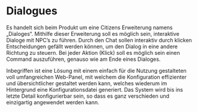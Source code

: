 # Dialogues

Es handelt sich beim Produkt um eine Citizens Erweiterung namens „Dialoges“. 
Mithilfe dieser Erweiterung soll es möglich sein, interaktive Dialoge mit NPC’s zu führen.
Durch den Chat sollen interaktiv durch klicken Entscheidungen gefällt werden können, um den Dialog in eine andere Richtung zu steuern. 
Bei jeder Aktion (Klick) soll es möglich sein einen Command auszuführen, genauso wie am Ende eines Dialoges. 

Inbegriffen ist eine Lösung mit einem einfach für die Nutzung gestalteten voll umfangreichen Web-Panel, mit welchem die Konfiguration effizienter und übersichtlicher gestaltet werden kann, welches wiederum im Hintergrund eine Konfigurationsdatei generiert. Das System wird bis ins letzte Detail konfigurierbar sein, so dass es ganz verschieden und einzigartig angewendet werden kann.

